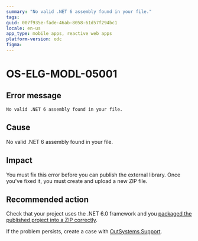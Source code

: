 ```yaml
---
summary: "No valid .NET 6 assembly found in your file."
tags:
guid: 007f935e-fade-46ab-8058-61d57f294bc1
locale: en-us
app_type: mobile apps, reactive web apps
platform-version: odc
figma:
---
```


# OS-ELG-MODL-05001

## Error message

`No valid .NET 6 assembly found in your file.`

## Cause

No valid .NET 6 assembly found in your file.

## Impact

You must fix this error before you can publish the external library. Once you've fixed it, you must create and upload a new ZIP file.

## Recommended action

Check that your project uses the .NET 6.0 framework and you [packaged the published project into a ZIP correctly](../../eap/building-apps/external-logic/README.md).

If the problem persists, create a case with [OutSystems Support](https://www.outsystems.com/support/portal/open-support-case?ErrorCode=OS-ELG-MODL-05001).
